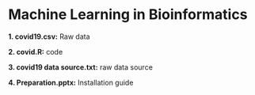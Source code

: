 # Machine Learning in Bioinformatics

**1. covid19.csv:** Raw data 

**2. covid.R:** code 

**3. covid19 data source.txt:** raw data source 

**4. Preparation.pptx:** Installation guide 


